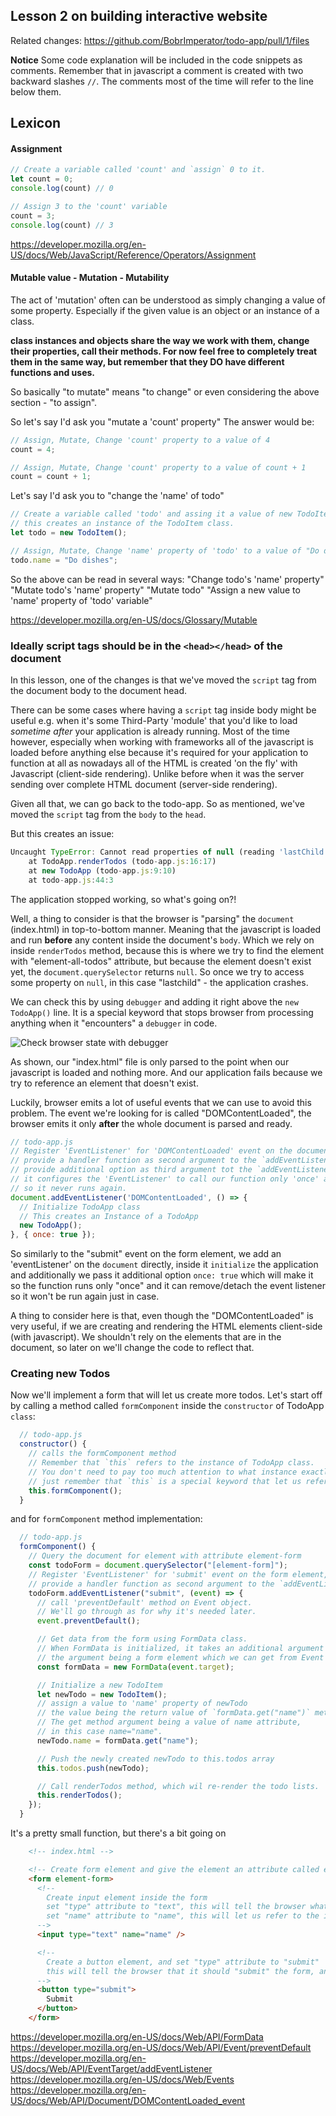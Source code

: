 ## Lesson 2 on building interactive website

Related changes: https://github.com/BobrImperator/todo-app/pull/1/files

**Notice**
Some code explanation will be included in the code snippets as comments.
Remember that in javascript a comment is created with two backward slashes `//`.
The comments most of the time will refer to the line below them.

## Lexicon

#### Assignment
```js
// Create a variable called 'count' and `assign` 0 to it.
let count = 0;
console.log(count) // 0

// Assign 3 to the 'count' variable
count = 3;
console.log(count) // 3
```

https://developer.mozilla.org/en-US/docs/Web/JavaScript/Reference/Operators/Assignment
#### Mutable value - Mutation - Mutability
The act of 'mutation' often can be understood as simply changing a value of some property.
Especially if the given value is an object or an instance of a class.

**class instances and objects share the way we work with them, change their properties, call their methods.
For now feel free to completely treat them in the same way, but remember that they DO have different functions and uses.**

So basically "to mutate" means "to change" or even considering the above section - "to assign".

So let's say I'd ask you "mutate a 'count' property"
The answer would be:
```js
// Assign, Mutate, Change 'count' property to a value of 4
count = 4;

// Assign, Mutate, Change 'count' property to a value of count + 1
count = count + 1;
```

Let's say I'd ask you to "change the 'name' of todo"
```js
// Create a variable called 'todo' and assing it a value of new TodoItem,
// this creates an instance of the TodoItem class.
let todo = new TodoItem();

// Assign, Mutate, Change 'name' property of 'todo' to a value of "Do dishes"
todo.name = "Do dishes";
```
So the above can be read in several ways:
"Change todo's 'name' property"
"Mutate todo's 'name' property"
"Mutate todo"
"Assign a new value to 'name' property of 'todo' variable"

https://developer.mozilla.org/en-US/docs/Glossary/Mutable


### Ideally script tags should be in the `<head></head>` of the document

In this lesson, one of the changes is that we've moved the `script` tag from the document body
to the document head.

There can be some cases where having a `script` tag inside body might be useful e.g. when it's some Third-Party 'module'
that you'd like to load _sometime after_ your application is already running.
Most of the time however, especially when working with frameworks all of the javascript is loaded before anything else
because it's required for your application to function at all as nowadays all of the HTML is created 'on the fly' with Javascript (client-side rendering).
Unlike before when it was the server sending over complete HTML document (server-side rendering).

Given all that, we can go back to the todo-app.
So as mentioned, we've moved the `script` tag from the `body` to the `head`.

But this creates an issue:
```js
Uncaught TypeError: Cannot read properties of null (reading 'lastChild')
    at TodoApp.renderTodos (todo-app.js:16:17)
    at new TodoApp (todo-app.js:9:10)
    at todo-app.js:44:3
```
The application stopped working, so what's going on?!

Well, a thing to consider is that the browser is "parsing" the `document` (index.html) in top-to-bottom manner.
Meaning that the javascript is loaded and run **before** any content inside the document's `body`.
Which we rely on inside `renderTodos` method, because this is where we try to find the element with "element-all-todos" attribute,
but because the element doesn't exist yet, the `document.querySelector` returns `null`.
So once we try to access some property on `null`, in this case "lastchild" - the application crashes.

We can check this by using `debugger` and adding it right above the `new TodoApp()` line. 
It is a special keyword that stops browser from processing anything when it "encounters" a `debugger` in code. 


![Check browser state with debugger](./check-document-with-debugger.png)

As shown, our "index.html" file is only parsed to the point when our javascript is loaded and nothing more.
And our application fails because we try to reference an element that doesn't exist.

Luckily, browser emits a lot of useful events that we can use to avoid this problem.
The event we're looking for is called "DOMContentLoaded", the browser emits it only **after** the whole document is parsed and ready.

```js
// todo-app.js
// Register 'EventListener' for 'DOMContentLoaded' event on the document element,
// provide a handler function as second argument to the `addEventListener` method.
// provide additional option as third argument tot the `addEventListener` method
// it configures the 'EventListener' to call our function only 'once' and detach itself from the document element,
// so it never runs again.
document.addEventListener('DOMContentLoaded', () => {
  // Initialize TodoApp class
  // This creates an Instance of a TodoApp
  new TodoApp();
}, { once: true });
```

So similarly to the "submit" event on the form element, we add an 'eventListener' on the `document` directly,
inside it `initialize` the application and additionally we pass it additional option `once: true` which will make it so
the function runs only "once" and it can remove/detach the event listener so it won't be run again just in case.

A thing to consider here is that, even though the "DOMContentLoaded" is very useful,
if we are creating and rendering the HTML elements client-side (with javascript).
We shouldn't rely on the elements that are in the document, so later on we'll change the code to reflect that.

### Creating new Todos

Now we'll implement a form that will let us create more todos.
Let's start off by calling a method called `formComponent` inside the `constructor` of TodoApp `class`:

```js
  // todo-app.js
  constructor() {
    // calls the formComponent method
    // Remember that `this` refers to the instance of TodoApp class.
    // You don't need to pay too much attention to what instance exactly is,
    // just remember that `this` is a special keyword that let us refer to the class.
    this.formComponent();
  }
```

and for `formComponent` method implementation:
```js
  // todo-app.js
  formComponent() {
    // Query the document for element with attribute element-form
    const todoForm = document.querySelector("[element-form]");
    // Register 'EventListener' for 'submit' event on the form element,
    // provide a handler function as second argument to the `addEventListener` method.
    todoForm.addEventListener("submit", (event) => {
      // call 'preventDefault' method on Event object.
      // We'll go through as for why it's needed later.
      event.preventDefault();

      // Get data from the form using FormData class.
      // When FormData is initialized, it takes an additional argument to it's constructor,
      // the argument being a form element which we can get from Event object by reading 'target' property.
      const formData = new FormData(event.target);

      // Initialize a new TodoItem
      let newTodo = new TodoItem();
      // assign a value to 'name' property of newTodo
      // the value being the return value of `formData.get("name")` method.
      // The get method argument being a value of name attribute,
      // in this case name="name".
      newTodo.name = formData.get("name");

      // Push the newly created newTodo to this.todos array
      this.todos.push(newTodo);

      // Call renderTodos method, which wil re-render the todo lists.
      this.renderTodos();
    });
  }
```

It's a pretty small function, but there's a bit going on

```html
    <!-- index.html -->

    <!-- Create form element and give the element an attribute called element-form-->
    <form element-form>
      <!--
        Create input element inside the form 
        set "type" attribute to "text", this will tell the browser what kind of input it should render.
        set "name" attribute to "name", this will let us refer to the input value inside javascript i.e - formData.get("name")
      -->
      <input type="text" name="name" />

      <!--
        Create a button element, and set "type" attribute to "submit"
        this will tell the browser that it should "submit" the form, and emit a SubmitEvent when the button is clicked.
      -->
      <button type="submit">
        Submit
      </button>
    </form>
```

https://developer.mozilla.org/en-US/docs/Web/API/FormData
https://developer.mozilla.org/en-US/docs/Web/API/Event/preventDefault
https://developer.mozilla.org/en-US/docs/Web/API/EventTarget/addEventListener
https://developer.mozilla.org/en-US/docs/Web/Events
https://developer.mozilla.org/en-US/docs/Web/API/Document/DOMContentLoaded_event
